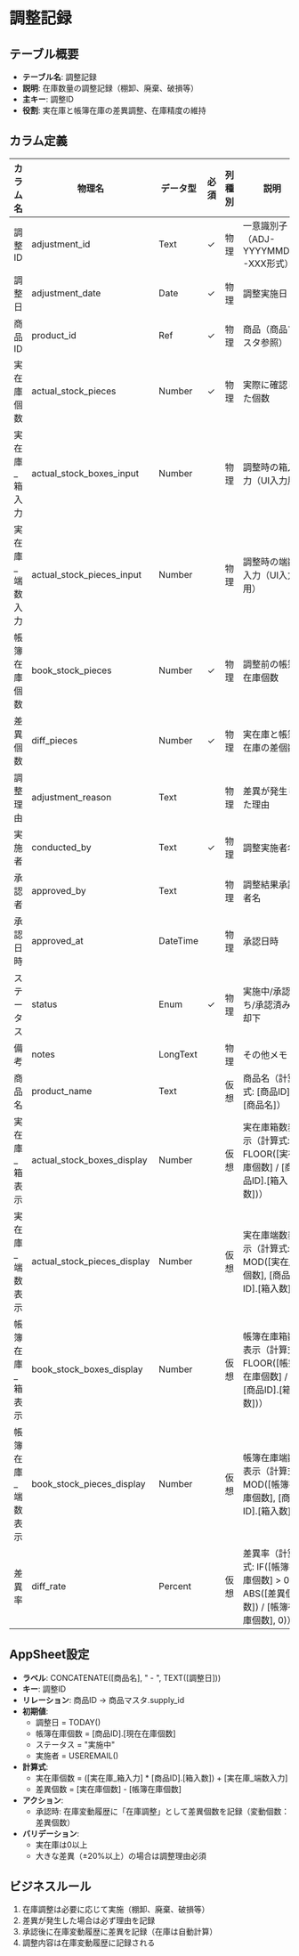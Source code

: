# 調整記録

## テーブル概要
- **テーブル名**: 調整記録
- **説明**: 在庫数量の調整記録（棚卸、廃棄、破損等）
- **主キー**: 調整ID
- **役割**: 実在庫と帳簿在庫の差異調整、在庫精度の維持

## カラム定義

| カラム名 | 物理名 | データ型 | 必須 | 列種別 | 説明 |
|---------|--------|----------|------|--------|------|
| 調整ID | adjustment_id | Text | ✓ | 物理 | 一意識別子（ADJ-YYYYMMDD-XXX形式） |
| 調整日 | adjustment_date | Date | ✓ | 物理 | 調整実施日 |
| 商品ID | product_id | Ref | ✓ | 物理 | 商品（商品マスタ参照） |
| 実在庫個数 | actual_stock_pieces | Number | ✓ | 物理 | 実際に確認した個数 |
| 実在庫_箱入力 | actual_stock_boxes_input | Number | | 物理 | 調整時の箱入力（UI入力用） |
| 実在庫_端数入力 | actual_stock_pieces_input | Number | | 物理 | 調整時の端数入力（UI入力用） |
| 帳簿在庫個数 | book_stock_pieces | Number | ✓ | 物理 | 調整前の帳簿在庫個数 |
| 差異個数 | diff_pieces | Number | ✓ | 物理 | 実在庫と帳簿在庫の差個数 |
| 調整理由 | adjustment_reason | Text | | 物理 | 差異が発生した理由 |
| 実施者 | conducted_by | Text | ✓ | 物理 | 調整実施者名 |
| 承認者 | approved_by | Text | | 物理 | 調整結果承認者名 |
| 承認日時 | approved_at | DateTime | | 物理 | 承認日時 |
| ステータス | status | Enum | ✓ | 物理 | 実施中/承認待ち/承認済み/却下 |
| 備考 | notes | LongText | | 物理 | その他メモ |
| 商品名 | product_name | Text | | 仮想 | 商品名（計算式: [商品ID].[商品名]） |
| 実在庫_箱表示 | actual_stock_boxes_display | Number | | 仮想 | 実在庫箱数表示（計算式: FLOOR([実在庫個数] / [商品ID].[箱入数])） |
| 実在庫_端数表示 | actual_stock_pieces_display | Number | | 仮想 | 実在庫端数表示（計算式: MOD([実在庫個数], [商品ID].[箱入数])） |
| 帳簿在庫_箱表示 | book_stock_boxes_display | Number | | 仮想 | 帳簿在庫箱数表示（計算式: FLOOR([帳簿在庫個数] / [商品ID].[箱入数])） |
| 帳簿在庫_端数表示 | book_stock_pieces_display | Number | | 仮想 | 帳簿在庫端数表示（計算式: MOD([帳簿在庫個数], [商品ID].[箱入数])） |
| 差異率 | diff_rate | Percent | | 仮想 | 差異率（計算式: IF([帳簿在庫個数] > 0, ABS([差異個数]) / [帳簿在庫個数], 0)） |

## AppSheet設定
- **ラベル**: CONCATENATE([商品名], " - ", TEXT([調整日]))
- **キー**: 調整ID
- **リレーション**: 商品ID → 商品マスタ.supply_id
- **初期値**:
  - 調整日 = TODAY()
  - 帳簿在庫個数 = [商品ID].[現在在庫個数]
  - ステータス = "実施中"
  - 実施者 = USEREMAIL()
- **計算式**:
  - 実在庫個数 = ([実在庫_箱入力] * [商品ID].[箱入数]) + [実在庫_端数入力]
  - 差異個数 = [実在庫個数] - [帳簿在庫個数]
- **アクション**:
  - 承認時: 在庫変動履歴に「在庫調整」として差異個数を記録（変動個数：差異個数）
- **バリデーション**:
  - 実在庫は0以上
  - 大きな差異（±20%以上）の場合は調整理由必須

## ビジネスルール
1. 在庫調整は必要に応じて実施（棚卸、廃棄、破損等）
2. 差異が発生した場合は必ず理由を記録
3. 承認後に在庫変動履歴に差異を記録（在庫は自動計算）
4. 調整内容は在庫変動履歴に記録される
